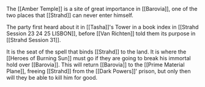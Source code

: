 The [[Amber Temple]] is a site of great importance in [[Barovia]], one of the two places that [[Strahd]] can never enter himself.

The party first heard about it in [[Tasha]]'s Tower in a book index in [[Strahd Session 23 24 25 LISBON]], before [[Van Richten]] told them its purpose in [[Strahd Session 31]].

It is the seat of the spell that binds [[Strahd]] to the land. It is where the [[Heroes of Burning Sun]] must go if they are going to break his immortal hold over [[Barovia]]. This will return [[Barovia]] to the [[Prime Material Plane]], freeing [[Strahd]] from the [[Dark Powers]]' prison, but only then will they be able to kill him for good.